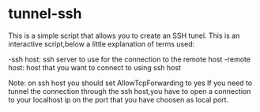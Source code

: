 # tunnel-ssh
This is a simple script that allows you to create an SSH tunel.
This is an interactive script,below a little explanation of terms used:

-ssh host: ssh server to use for the connection to the remote host
-remote host: host that you want to connect to using ssh host

Note: on ssh host you should set AllowTcpForwarding to yes
If you need to tunnel the connection through the ssh host,you have to open a connection to your localhost ip on the port that you have choosen as local port.

